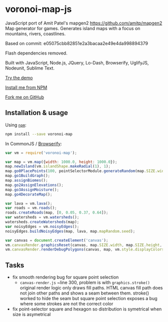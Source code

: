 voronoi-map-js
==============

JavaScript port of Amit Patel's mapgen2 https://github.com/amitp/mapgen2 Map generator for games. Generates island maps with a focus on mountains, rivers, coastlines.

Based on commit: e05075cbb82851e2a3bacaa2e49e4da998894379

Flash dependencies removed.

Built with JavaScript, Node.js, JQuery, Lo-Dash, Browserify, UglifyJS, Nodeunit, Sublime Text.

[Try the demo](http://rjanicek.github.io/voronoi-map-js/)

[Install me from NPM](https://npmjs.org/package/voronoi-map)

[Fork me on GitHub](https://github.com/rjanicek/voronoi-map-js)

Installation & usage
--------------------

Using [`npm`](http://npmjs.org/):

```bash
npm install --save voronoi-map
```

In CommonJS / [Browserify](http://browserify.org/):

```js
var vm = require('voronoi-map');

var map = vm.map({width: 1000.0, height: 1000.0});
map.newIsland(vm.islandShape.makeRadial(1), 1);
map.go0PlacePoints(100, pointSelectorModule.generateRandom(map.SIZE.width, map.SIZE.height, map.mapRandom.seed));
map.go1BuildGraph();
map.assignBiomes();
map.go2AssignElevations();
map.go3AssignMoisture();
map.go4DecorateMap();

var lava = vm.lava();
var roads = vm.roads();
roads.createRoads(map, [0, 0.05, 0.37, 0.64]);
var watersheds = vm.watersheds();
watersheds.createWatersheds(map);
var noisyEdges = vm.noisyEdges();
noisyEdges.buildNoisyEdges(map, lava, map.mapRandom.seed);

var canvas = document.createElement('canvas');
vm.canvasRender.graphicsReset(canvas, map.SIZE.width, map.SIZE.height, vm.style.displayColors);
vm.canvasRender.renderDebugPolygons(canvas, map, vm.style.displayColors);
```

Tasks
-----

* fix smooth rendering bug for square point selection
	* `canvas-render.js` ~line 300, problem is with `graphics.stroke()` original render logic only draws fill paths. HTML canvas fill path does not join other paths and shows a seam between them. stroke() worked to hide the seam but square point selection exposes a bug where some strokes are not the correct color
* fix point-selector square and hexagon so distribution is symetrical when size is asymetrical
